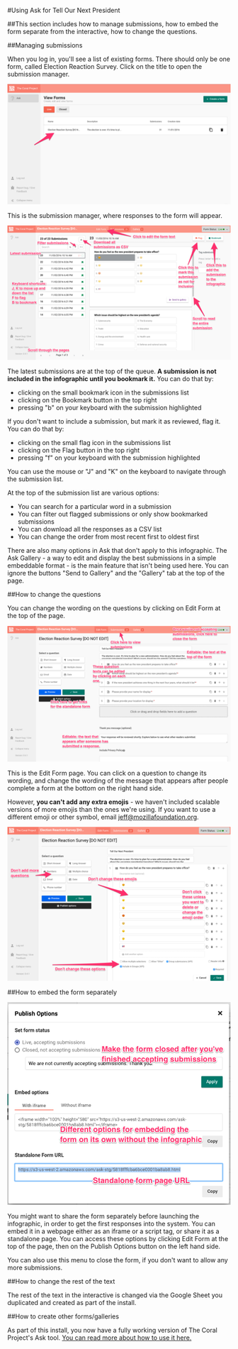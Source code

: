 #Using Ask for Tell Our Next President


##This section includes how to manage submissions, how to embed the form separate from the interactive, how to change the questions.


##Managing submissions


When you log in, you'll see a list of existing forms. There should only be one form, called Election Reaction Survey. Click on the title to open the submission manager.


![Editing the form](docs/assets/screenshot1.png)


This is the submission manager, where responses to the form will appear.


![Form responses](docs/assets/screenshot2.png)


The latest submissions are at the top of the queue. **A submission is not included in the infographic until you bookmark it.** You can do that by:


* clicking on the small bookmark icon in the submissions list
* clicking on the Bookmark button in the top right
* pressing "b" on your keyboard with the submission highlighted


If you don't want to include a submission, but mark it as reviewed, flag it. You can do that by:


* clicking on the small flag icon in the submissions list
* clicking on the Flag button in the top right
* pressing "f" on your keyboard with the submission highlighted


You can use the mouse or "J" and "K" on the keyboard to navigate through the submission list.


At the top of the submission list are various options:


* You can search for a particular word in a submission
* You can filter out flagged submissions or only show bookmarked submissions
* You can download all the responses as a CSV list
* You can change the order from most recent first to oldest first


There are also many options in Ask that don't apply to this infographic. The Ask Gallery - a way to edit and display the best submissions in a simple embeddable format - is the main feature that isn't being used here. You can ignore the buttons "Send to Gallery" and the "Gallery" tab at the top of the page.


##How to change the questions


You can change the wording on the questions by clicking on Edit Form at the top of the page.


![Editing the form](docs/assets/screenshot3.png)


This is the Edit Form page. You can click on a question to change its wording, and change the wording of the message that appears after people complete a form at the bottom on the right hand side.


However, **you can't add any extra emojis** - we haven't included scalable versions of more emojis than the ones we're using. If you want to use a different emoji or other symbol, email jeff@mozillafoundation.org.


![Showing the form](docs/assets/screenshot4.png)


##How to embed the form separately


![Embedding the form](docs/assets/screenshot5.png)


You might want to share the form separately before launching the infographic, in order to get the first responses into the system. You can embed it in a webpage either as an iframe or a script tag, or share it as a standalone page. You can access these options by clicking Edit Form at the top of the page, then on the Publish Options button on the left hand side.


You can also use this menu to close the form, if you don't want to allow any more submissions.


##How to change the rest of the text


The rest of the text in the interactive is changed via the Google Sheet you duplicated and created as part of the install.</p>


##How to create other forms/galleries


As part of this install, you now have a fully working version of The Coral Project's Ask tool. [You can read more about how to use it here.](https://docs.coralproject.net/products/ask/)
